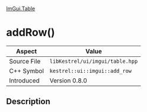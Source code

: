 [ImGui.Table](index)
# addRow()
| Aspect | Value |
| --- | --- |
| Source File | `libKestrel/ui/imgui/table.hpp` |
| C++ Symbol | `kestrel::ui::imgui::add_row` |
| Introduced | Version 0.8.0 |
## Description

